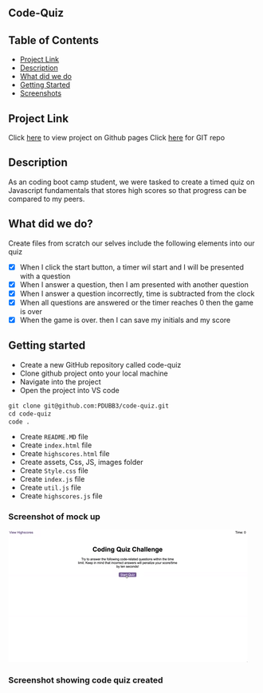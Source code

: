 ## Code-Quiz

<h2> Table of Contents </h2>

- [Project Link](#project-link)
- [Description](#description)
- [What did we do](#what-did-we-do)
- [Getting Started](#getting-started)
- [Screenshots](#screenshots)

## Project Link

Click [here](https://github.com/PDUBB3/code-quiz.git) to view project on Github pages
Click [here](https://pdubb3.github.io/code-quiz/) for GIT repo

## Description

As an coding boot camp student, we were tasked to create a timed quiz on Javascript fundamentals that stores high scores so that progress can be compared to my peers.

## What did we do?

Create files from scratch our selves
include the following elements into our quiz

- [x] When I click the start button, a timer wil start and I will be presented with a question
- [x] When I answer a question, then I am presented with another question
- [x] When I answer a question incorrectly, time is subtracted from the clock
- [x] When all questions are answered or the timer reaches 0 then the game is over
- [x] When the game is over. then I can save my initials and my score

## Getting started

- Create a new GitHub repository called code-quiz
- Clone github project onto your local machine
- Navigate into the project
- Open the project into VS code

```
git clone git@github.com:PDUBB3/code-quiz.git
cd code-quiz
code .
```

- Create `README.MD` file
- Create `index.html` file
- Create `highscores.html` file
- Create assets, Css, JS, images folder
- Create `Style.css` file
- Create `index.js` file
- Create `util.js` file
- Create `highscores.js` file

### Screenshot of mock up

![demo](./assets/images/demo.gif)

### Screenshot showing code quiz created
